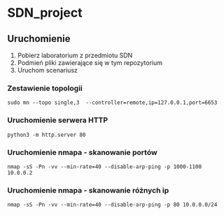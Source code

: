 # SDN_project

## Uruchomienie

1) Pobierz laboratorium z przedmiotu SDN
2) Podmień pliki zawierające się w tym repozytorium
3) Uruchom scenariusz


### Zestawienie topologii
```
sudo mn --topo single,3  --controller=remote,ip=127.0.0.1,port=6653
```

### Uruchomienie serwera HTTP
```shell
python3 -m http.server 80
```

### Uruchomienie nmapa - skanowanie portów
```
nmap -sS -Pn -vv --min-rate=40 --disable-arp-ping -p 1000-1100 10.0.0.2
```

### Uruchomienie nmapa - skanowanie różnych ip
```
nmap -sS -Pn -vv --min-rate=40 --disable-arp-ping -p 80 10.0.0.0/24
```